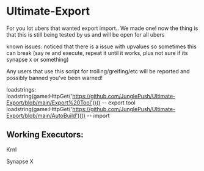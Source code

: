 # Ultimate-Export

For you lot ubers that wanted export import.. We made one! now the thing is that this is still being tested by us and will be open for all ubers

known issues:
noticed that there is a issue with upvalues so sometimes this can break (say re and execute, repeat it until it works, plus not sure if its synapse x or something)

Any users that use this script for trolling/greifing/etc will be reported and possibly banned you've been warned!

loadstrings:
loadstring(game:HttpGet('https://github.com/JunglePush/Ultimate-Export/blob/main/Export%20Tool'))() -- export tool
loadstring(game:HttpGet('https://github.com/JunglePush/Ultimate-Export/blob/main/AutoBuild'))() -- import

Working Executors:
-------------------------------------------------------------------------------------------------------------------------------------------------------------------------

Krnl

Synapse X
